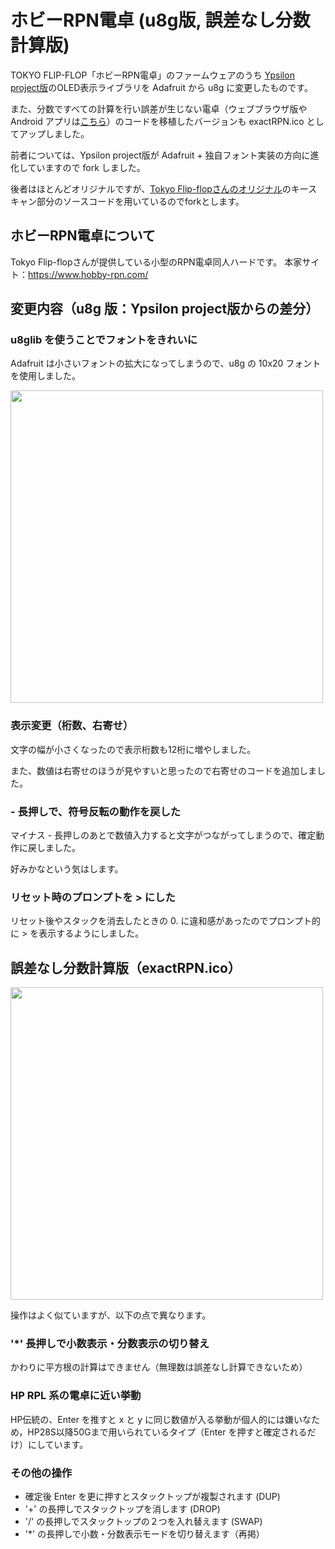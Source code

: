 # ホビーRPN電卓 (u8g版, 誤差なし分数計算版)

TOKYO FLIP-FLOP「ホビーRPN電卓」のファームウェアのうち <a href="https://github.com/ypsilon-takai/hobby-rpn">Ypsilon project版</a>のOLED表示ライブラリを Adafruit から u8g に変更したものです。

また、分数ですべての計算を行い誤差が生じない電卓（ウェブブラウザ版や Android アプリは<a href="https://shiura.com/html5/index.html">こちら</a>）のコードを移植したバージョンも exactRPN.ico としてアップしました。

前者については、Ypsilon project版が Adafruit + 独自フォント実装の方向に進化していますので fork しました。

後者はほとんどオリジナルですが、<a href="https://github.com/tokyoff/hobby-rpn">Tokyo Flip-flopさんのオリジナル</a>のキースキャン部分のソースコードを用いているのでforkとします。

## ホビーRPN電卓について

Tokyo Flip-flopさんが提供している小型のRPN電卓同人ハードです。
本家サイト：https://www.hobby-rpn.com/

## 変更内容（u8g 版：Ypsilon project版からの差分）

### u8glib を使うことでフォントをきれいに

Adafruit は小さいフォントの拡大になってしまうので、u8g の 10x20 フォントを使用しました。

<img src="https://user-images.githubusercontent.com/86639425/126626266-2c95b7e6-e6a9-4b4c-96d7-3dc33c8e471a.jpg" width="500">

### 表示変更（桁数、右寄せ）

文字の幅が小さくなったので表示桁数も12桁に増やしました。

また、数値は右寄せのほうが見やすいと思ったので右寄せのコードを追加しました。

### - 長押しで、符号反転の動作を戻した

マイナス - 長押しのあとで数値入力すると文字がつながってしまうので、確定動作に戻しました。

好みかなという気はします。

### リセット時のプロンプトを > にした

リセット後やスタックを消去したときの 0. に違和感があったのでプロンプト的に > を表示するようにしました。

## 誤差なし分数計算版（exactRPN.ico）

<img src="https://user-images.githubusercontent.com/86639425/126646046-5edf0f8c-1d34-4820-ae6a-0b84fbc2fc58.jpg" width="500">

操作はよく似ていますが、以下の点で異なります。

### '*' 長押しで小数表示・分数表示の切り替え

かわりに平方根の計算はできません（無理数は誤差なし計算できないため）

### HP RPL 系の電卓に近い挙動

HP伝統の、Enter を推すと x と y に同じ数値が入る挙動が個人的には嫌いなため，HP28S以降50Gまで用いられているタイプ（Enter を押すと確定されるだけ）にしています。

### その他の操作

- 確定後 Enter を更に押すとスタックトップが複製されます (DUP)
- '+' の長押しでスタックトップを消します (DROP)
- '/' の長押しでスタックトップの２つを入れ替えます (SWAP)
- '*' の長押しで小数・分数表示モードを切り替えます（再掲）
